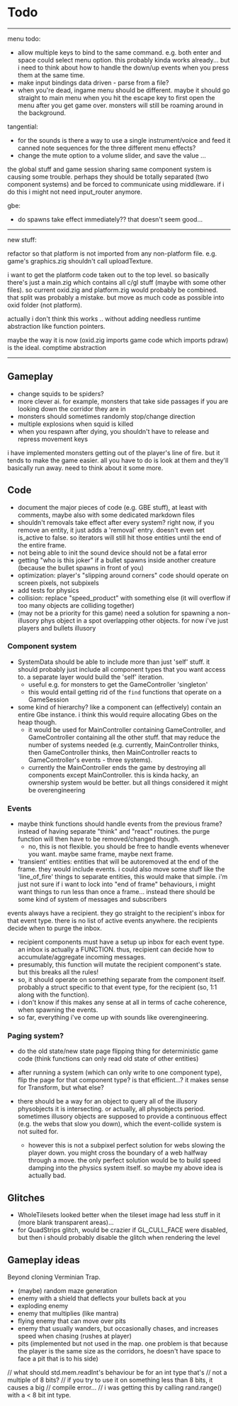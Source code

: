 # Todo

------------

menu todo:
- allow multiple keys to bind to the same command. e.g. both enter and space could select
  menu option. this probably kinda works already... but i need to think about how to handle the down/up
  events when you press them at the same time.
- make input bindings data driven - parse from a file?
- when you're dead, ingame menu should be different. maybe it should go straight to main menu when
  you hit the escape key to first open the menu after you get game over. monsters will still be
  roaming around in the background.

tangential:
- for the sounds is there a way to use a single instrument/voice and feed it canned note sequences
  for the three different menu effects?
- change the mute option to a volume slider, and save the value ...

the global stuff and game session sharing same component system is causing some trouble.
perhaps they should be totally separated (two component systems) and be forced to communicate using middleware.
if i do this i might not need input_router anymore.

gbe:
- do spawns take effect immediately?? that doesn't seem good...

------------

new stuff:

refactor so that platform is not imported from any non-platform file. e.g. game's graphics.zig shouldn't call uploadTexture.

i want to get the platform code taken out to the top level. so basically there's just a main.zig which contains all c/gl stuff
(maybe with some other files). so current oxid.zig and platform.zig would probably be combined. that split was probably a mistake.
but move as much code as possible into oxid folder (not platform).

actually i don't think this works .. without adding needless runtime abstraction like function pointers.

maybe the way it is now (oxid.zig imports game code which imports pdraw) is the ideal.
comptime abstraction

------------

## Gameplay
- change squids to be spiders?
- more clever ai. for example, monsters that take side passages if you are looking down the corridor they are in
- monsters should sometimes randomly stop/change direction
- multiple explosions when squid is killed
- when you respawn after dying, you shouldn't have to release and repress movement keys

i have implemented monsters getting out of the player's line of fire. but it tends to make the game easier. all you have to do is look at them and they'll basically run away. need to think about it some more.

## Code
- document the major pieces of code (e.g. GBE stuff), at least with comments, maybe also with some dedicated markdown files
- shouldn't removals take effect after every system? right now, if you remove an entity, it just adds a 'removal' entry. doesn't even set is_active to false. so iterators will still hit those entities until the end of the entire frame.
- not being able to init the sound device should not be a fatal error
- getting "who is this joker" if a bullet spawns inside another creature (because the bullet spawns in front of you)
- optimization: player's "slipping around corners" code should operate on screen pixels, not subpixels
- add tests for physics
- collision: replace "speed_product" with something else (it will overflow if too many objects are colliding together)
- (may not be a priority for this game) need a solution for spawning a non-illusory phys object in a spot overlapping other objects. for now i've just players and bullets illusory

### Component system
- SystemData should be able to include more than just 'self' stuff. it should probably just include all component types that you want access to. a separate layer would build the 'self' iteration.
  - useful e.g. for monsters to get the GameController 'singleton'
  - this would entail getting rid of the `find` functions that operate on a GameSession
- some kind of hierarchy? like a component can (effectively) contain an entire Gbe instance. i think this would require allocating Gbes on the heap though.
  - it would be used for MainController containing GameController, and GameController containing all the other stuff. that may reduce the number of systems needed (e.g. currently, MainController thinks, then GameController thinks, then MainController reacts to GameController's events - three systems).
  - currently the MainController ends the game by destroying all components except MainController. this is kinda hacky, an ownership system would be better. but all things considered it might be overengineering

### Events
- maybe think functions should handle events from the previous frame? instead of having separate "think" and "react" routines. the purge function will then have to be removed/changed though.
  - no, this is not flexible. you should be free to handle events whenever you want. maybe same frame, maybe next frame.
- 'transient' entities: entities that will be autoremoved at the end of the frame. they would include events. i could also move some stuff like the 'line_of_fire' things to separate entities, this would make that simple. i'm just not sure if i want to lock into "end of frame" behaviours, i might want things to run less than once a frame... instead there should be some kind of system of messages and subscribers

events always have a recipient. they go straight to the recipient's inbox for that event type. there is no list of active events anywhere. the recipients decide when to purge the inbox.
- recipient components must have a setup up inbox for each event type. an inbox is actually a FUNCTION. thus, recipient can decide how to accumulate/aggregate incoming messages.
- presumably, this function will mutate the recipient component's state. but this breaks all the rules!
- so, it should operate on something separate from the component itself. probably a struct specific to that event type, for the recipient (so, 1:1 along with the function).
- i don't know if this makes any sense at all in terms of cache coherence, when spawning the events.
- so far, everything i've come up with sounds like overengineering.

### Paging system?
- do the old state/new state page flipping thing for deterministic game code (think functions can only read old state of other entities)
- after running a system (which can only write to one component type), flip the page for that component type? is that efficient...? it makes sense for Transform, but what else?

- there should be a way for an object to query all of the illusory physobjects it is intersecting. or actually, all physobjects period. sometimes illusory objects are supposed to provide a continuous effect (e.g. the webs that slow you down), which the event-collide system is not suited for.
  - however this is not a subpixel perfect solution for webs slowing the player down. you might cross the boundary of a web halfway through a move. the only perfect solution would be to build speed damping into the physics system itself. so maybe my above idea is actually bad.

## Glitches
- WholeTilesets looked better when the tileset image had less stuff in it (more blank transparent areas)...
- for QuadStrips glitch, would be crazier if GL_CULL_FACE were disabled, but then i should probably disable the glitch when rendering the level

## Gameplay ideas
Beyond cloning Verminian Trap.

- (maybe) random maze generation
- enemy with a shield that deflects your bullets back at you
- exploding enemy
- enemy that multiplies (like mantra)
- flying enemy that can move over pits
- enemy that usually wanders, but occasionally chases, and increases speed when chasing (rushes at player)
- pits (implemented but not used in the map. one problem is that because the player is the same size as the corridors, he doesn't have space to face a pit that is to his side)


// what should std.mem.readInt's behaviour be for an int type that's
// not a multiple of 8 bits?
// if you try to use it on something less than 8 bits, it causes a big
// compile error...
// i was getting this by calling rand.range() with a < 8 bit int type.
